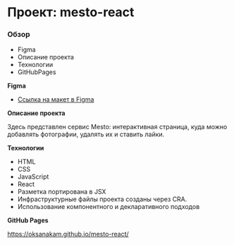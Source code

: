 # Проект: mesto-react

### Обзор

* Figma
* Описание проекта
* Технологии
* GitHubPages

**Figma**

* [Ссылка на макет в Figma](https://www.figma.com/file/2cn9N9jSkmxD84oJik7xL7/JavaScript.-Sprint-4?node-id=0%3A1)

**Описание проекта**

Здесь представлен сервис Mesto: интерактивная страница, куда можно добавлять фотографии, удалять их и ставить лайки.  

**Технологии**

* HTML
* CSS 
* JavaScript 
* React
* Разметка портирована в JSX
* Инфраструктурные файлы проекта созданы через CRA.
* Использование компонентного и декларативного подходов

**GitHub Pages**

https://oksanakam.github.io/mesto-react/
